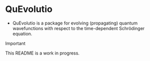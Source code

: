 # QuEvolutio

+ QuEvolutio is a package for evolving (propagating) quantum wavefunctions with
respect to the time-dependent Schrödinger equation.

> [!IMPORTANT]
> This README is a work in progress.
